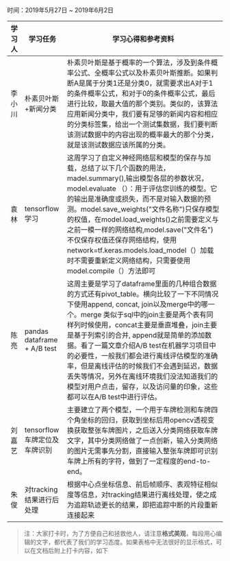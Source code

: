 ﻿时间：2019年5月27日 ~ 2019年6月2日

学习人|学习任务|学习心得和参考资料
------ | ------ | ------ 
李小川 | 朴素贝叶斯+新闻分类 | 朴素贝叶斯是基于概率的一个算法，涉及到条件概率公式、全概率公式以及朴素贝叶斯推断。如果判断A是属于分类1还是分类0，就需要求出A对于1的条件概率公式，和对于0的条件概率公式，最后进行比较，取最大值的那个类别。类似的，该算法应用新闻分类中，我们要有足够的新闻内容和相应的分类标签集，给出一个测试集数据，我们要判断该测试数据中的内容出现的概率最大的那个分类，就是该测试数据应该所属的分类。
袁林 |tensorflow学习 |这周学习了自定义神经网络层和模型的保存与加载，总结了以下几个函数的用法，madel.summary(),输出模型各层的参数状况，model.evaluate （）：用于评估您训练的模型。它的输出是准确度或损失，而不是对输入数据的预测。model.save_weights("文件名称")只保存模型的权值，在model.load_weights()之前需要定义与之前一模一样的网络结构,model.save("文件名")不仅保存权值还保存网络结构，使用network=tf.keras.models.load_model（）加载时不需要重新定义网络结构，只需要使用model.compile（）方法即可
陈亮 | pandas dataframe + A/B test | 这周主要是学习了dataframe里面的几种组合数据的方式还有pivot_table。横向比较了一下不同情况下使用append, concat, join以及merge中的哪一个。merge 类似于sql中的join主要是两个表有同样列时候使用，concat主要是垂直堆叠，join主要是基于列索引的合并, append就是简单的添加数据。看了一篇文章介绍A/B test在机器学习项目中的必要性，一般我们都会进行离线评估模型的准确率，但是离线评估的时候我们不会遇到延迟，数据丢失等情况，另外在离线环境我们没法知道我们的模型对用户点击，留存，以及访问量的印象，这些都可以在A/B test中进行评估。
刘嘉艺 | tensorflow车牌定位及车牌识别 | 主要建立了两个模型，一个用于车牌检测和车牌四个角坐标的回归，获取到坐标后用opencv透视变换获取整张车牌图片，之后送入分类网络获取车牌文字，其中分类网络做了一点创新，输入分类网络的图片无需事先分割，直接输入整张车牌即可识别车牌上所有的字符，做到了一定程度的end-to-end。
朱俊 | 对tracking结果进行后处理 | 根据中心点坐标信息、前后帧顺序、表观特征相似度等信息，对tracking结果进行离线处理，使之成为追踪轨迹更长的结果，即把追踪中断的片段重新连接起来
> 注：大家打卡时，为了方便自己和拯救他人，请注意**格式美观**，每段用心编辑的文字，都代表了我们的学习态度。如果表格中无法很好的显示格式，可以在文档后附上打卡内容，如下

